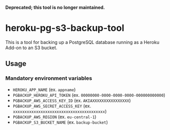 **Deprecated; this tool is no longer maintained.**

# heroku-pg-s3-backup-tool

This is a tool for backing up a PostgreSQL database running as a Heroku Add-on
to an S3 bucket.

## Usage

### Mandatory environment variables

* `HEROKU_APP_NAME` (ex. `appname`)
* `PGBACKUP_HEROKU_API_TOKEN` (ex. `00000000-0000-0000-0000-000000000000`)
* `PGBACKUP_AWS_ACCESS_KEY_ID` (ex. `AKIAXXXXXXXXXXXXXXXX`)
* `PGBACKUP_AWS_SECRET_ACCESS_KEY` (ex. `xxxxxxxxxxxxxxxxxxxxxxxxxxxxxxxxxxxxxxxx`)
* `PGBACKUP_AWS_REGION` (ex. `eu-central-1`)
* `PGBACKUP_S3_BUCKET_NAME` (ex. `backup-bucket`)
